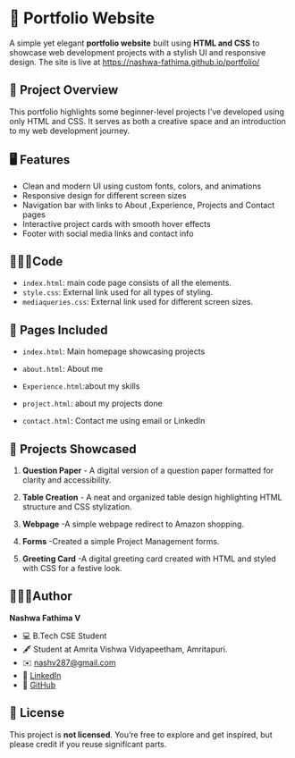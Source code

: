 # 🌼 Portfolio Website

A simple yet elegant **portfolio website** built using **HTML and CSS** to showcase web development projects with a stylish UI and responsive design.
The site is live at https://nashwa-fathima.github.io/portfolio/



## 📁 Project Overview

This portfolio highlights some beginner-level projects I’ve developed using only HTML and CSS. It serves as both a creative space and an introduction to my web development journey.



## 🖥️ Features

- Clean and modern UI using custom fonts, colors, and animations  
- Responsive design for different screen sizes  
- Navigation bar with links to About ,Experience, Projects and Contact  pages  
- Interactive project cards with smooth hover effects  
- Footer with social media links and contact info


## 👩🏻‍💻Code

- `index.html`: main code page consists of all the elements.  
- `style.css`: External link used for all types of styling.
- `mediaqueries.css`: External link used for different screen sizes.


## 📂 Pages Included

- `index.html`: Main homepage showcasing projects  
- `about.html`: About me
- `Experience.html`:about my skills
 
 - `project.html`: about my projects done

- `contact.html`: Contact me using email or LinkedIn



## 💼 Projects Showcased

1. **Question Paper**  - A digital version of a question paper formatted for clarity and accessibility.

2. **Table Creation** - A neat and organized table design highlighting HTML structure and CSS stylization.

4. **Webpage**
   -A simple webpage redirect to Amazon shopping.

 5. **Forms**
      -Created a simple Project Management forms.

6. **Greeting Card**
   -A digital greeting card created with HTML and styled with CSS for a festive look.



## 🤵🏻‍♀️Author

**Nashwa Fathima V**  
- 💻 B.Tech CSE Student  
- 🖋️  Student at Amrita Vishwa Vidyapeetham, Amritapuri.
- ✉️ [nashv287@gmail.com](mailto:nash287@gmail.com)
 - 🔗 [LinkedIn](https://www.linkedin.com/feed/)  
- 🐙 [GitHub](https://github.com/Nashwa-fathima)  



## 📜 License

This project is **not licensed**. You’re free to explore and get inspired, but please credit if you reuse significant parts.

